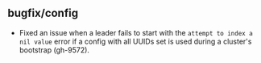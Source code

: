 ## bugfix/config

* Fixed an issue when a leader fails to start with the `attempt to index a nil
  value` error if a config with all UUIDs set is used during a cluster's
  bootstrap (gh-9572).
